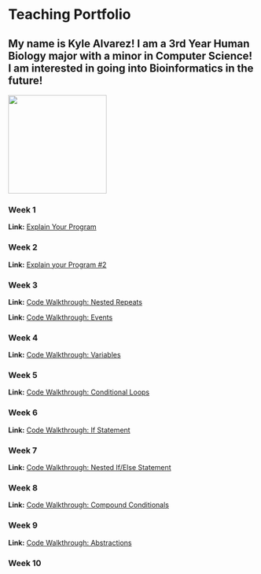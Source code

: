 # Teaching Portfolio

## My name is Kyle Alvarez!   I am a 3rd Year Human Biology major with a minor in Computer Science! I am interested in going into Bioinformatics in the future! 
<img src="https://user-images.githubusercontent.com/97643301/161469498-8eae7ac7-917f-41ec-8d76-1d2b886313de.jpeg" width="200" height="200">


### Week 1
**Link:** [Explain Your Program](https://youtu.be/Z8-huzscx6I)

### Week 2
**Link:** [Explain your Program #2](https://youtu.be/zfxEiGCPDF0)

### Week 3
**Link:** [Code Walkthrough: Nested Repeats](https://youtu.be/vYsoFB_mfGU)

**Link:** [Code Walkthrough: Events](https://youtu.be/Uy6nJ-A-sAA)

### Week 4
**Link:** [Code Walkthrough: Variables](https://youtu.be/sgZrk_0ah98)

### Week 5
**Link:** [Code Walkthrough: Conditional Loops]()
### Week 6
**Link:** [Code Walkthrough: If Statement]()
### Week 7
**Link:** [Code Walkthrough: Nested If/Else Statement]()
### Week 8
**Link:** [Code Walkthrough: Compound Conditionals](https://youtu.be/klCwu63KXos)
### Week 9
**Link:** [Code Walkthrough: Abstractions](https://youtu.be/Q5kOAZOxXc8)
### Week 10
